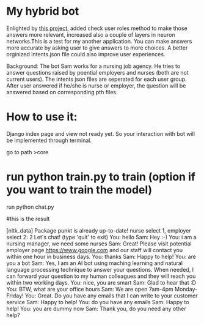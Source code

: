 # My hybrid bot

Enlighted by [this project](https://github.com/python-engineer/pytorch-chatbot/blob/master/chat.py), added check user roles method to make those answers more relevant, increased also a couple of layers in neuron networks.This is a test for my another application. You can make answers more accurate by asking user to give answers to more choices. A better orginized intents.json file could also improve user experiences. 

Background: The bot Sam works for a nursing job agency. He tries to answer questions raised by poential employers and nurses (both are not current users). The intents json files are seperated for each user group. After user answered if he/she is nurse or employer, the question will be answered based on corresponding pth files.

# How to use it:

Django index page and view not ready yet.  So your interaction with bot will be implemented through terminal.

go to path >core
# run python train.py to train (option if you want to train the model)
run python chat.py 

#this is the result

[nltk_data]   Package punkt is already up-to-date!
nurse select 1, employer select 2: 2
Let's chat! (type 'quit' to exit)
You: hello
Sam: Hey :-)
You: i am a nursing manager, we need some nurses
Sam: Great! Please visit potential employer page https://www.google.com and our staff will contact you within one hour in business days.
You: thanks 
Sam: Happy to help!
You: are you a bot
Sam: Yes, I am an AI bot using maching learning and natural language processing technique to answer your questions. When needed, I can forward your question to my human colleagues and they will reach you within two working days.
You: nice, you are smart
Sam: Glad to hear that :D
You: BTW, what are your office hours
Sam: We are open 7am-4pm Monday-Friday!
You: Great. Do you have any emails that I can write to your customer service
Sam: Happy to help!
You: do you have any emails
Sam: Happy to help!
You: you are dummy now
Sam: Thank you, do you need any other help?

